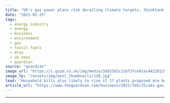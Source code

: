 ```yaml
---
title: "UK's gas power plans risk derailing climate targets, thinktank says"
date: "2021-02-25"
tags: 
  - energy industry
  - energy
  - business
  - environment
  - gas
  - fossil fuels
  - drax
  - uk news
  - guardian
source: "guardian"
image_url: "https://i.guim.co.uk/img/media/3d83583c31bf3fce91ac4422012919b061cbba74/585_442_4815_2891/master/4815.jpg?width=460&quality=85&auto=format&fit=max&s=5d3edd34557743ebc54b8f53475aa16c"
image_fp: "/assets/img/post_thumbnails/128.jpg"
lead: "Household bills also likely to rise if 17 plants proposed are built, according to CarbonTracker reportFossil fuel companies risk derailing the UK’s climate targets and pushing up household bills by planning to build a string of new gas-fired power pl..."
article_url: "https://www.theguardian.com/business/2021/feb/25/uks-gas-power-plans-risk-derailing-climate-targets-thinktank-says"
---
```


---
